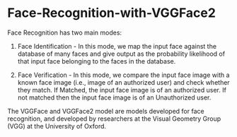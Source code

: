 # Face-Recognition-with-VGGFace2

Face Recognition has two main modes:

1) Face Identification -
In this mode, we map the input face against the database of many faces and give output as the probability likelihood of that input face belonging to the faces in the database.

2) Face Verification - 
In this mode, we compare the input face image with a known face image (i.e., image of an authorized user) and check whether they match. If Matched, the input face image is of an authorized user. If not matched then the input face image is of an Unauthorized user.

The VGGFace and VGGFace2 model are models developed for face recognition, and developed by researchers at the Visual Geometry Group (VGG) at the University of Oxford.
